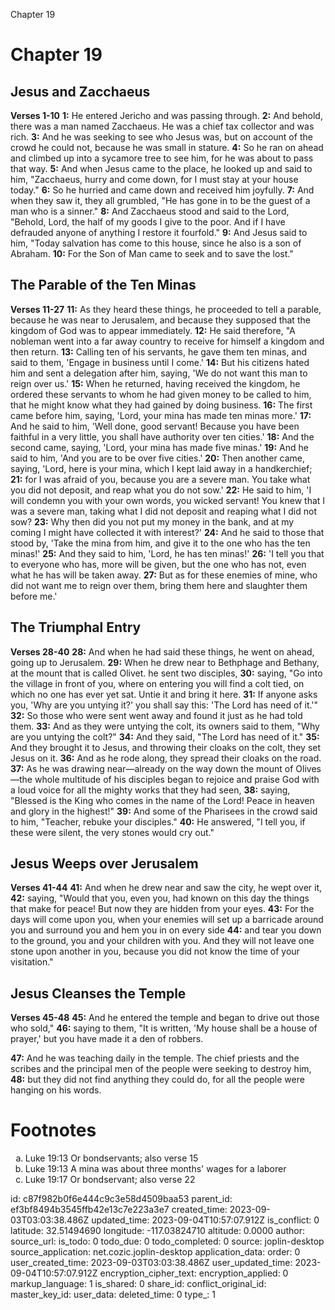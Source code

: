 Chapter 19

# Chapter 19
## Jesus and Zacchaeus
**Verses 1-10**
**1:** He entered Jericho and was passing through.
**2:** And behold, there was a man named Zacchaeus. He was a chief tax collector and was rich.
**3:** And he was seeking to see who Jesus was, but on account of the crowd he could not, because he was small in stature.
**4:** So he ran on ahead and climbed up into a sycamore tree to see him, for he was about to pass that way.
**5:** And when Jesus came to the place, he looked up and said to him, "Zacchaeus, hurry and come down, for I must stay at your house today."
**6:** So he hurried and came down and received him joyfully.
**7:** And when they saw it, they all grumbled, "He has gone in to be the guest of a man who is a sinner."
**8:** And Zacchaeus stood and said to the Lord, "Behold, Lord, the half of my goods I give to the poor. And if I have defrauded anyone of anything I restore it fourfold."
**9:** And Jesus said to him, "Today salvation has come to this house, since he also is a son of Abraham.
**10:** For the Son of Man came to seek and to save the lost."

## The Parable of the Ten Minas
**Verses 11-27**
**11:** As they heard these things, he proceeded to tell a parable, because he was near to Jerusalem, and because they supposed that the kingdom of God was to appear immediately.
**12:** He said therefore, "A nobleman went into a far away country to receive for himself a kingdom and then return. 
**13:** Calling ten of his servants, he gave them ten minas, and said to them, 'Engage in business until I come.'
**14:** But his citizens hated him and sent a delegation after him, saying, 'We do not want this man to reign over us.'
**15:** When he returned, having received the kingdom, he ordered these servants to whom he had given money to be called to him, that he might know what they had gained by doing business.
**16:** The first came before him, saying, 'Lord, your mina has made ten minas more.'
**17:** And he said to him, 'Well done, good servant! Because you have been faithful in a very little, you shall have authority over ten cities.'
**18:** And the second came, saying, 'Lord, your mina has made five minas.'
**19:** And he said to him, 'And you are to be over five cities.'
**20:** Then another came, saying, 'Lord, here is your mina, which I kept laid away in a handkerchief;
**21:** for I was afraid of you, because you are a severe man. You take what you did not deposit, and reap what you do not sow.'
**22:** He said to him, 'I will condemn you with your own words, you wicked servant! You knew that I was a severe man, taking what I did not deposit and reaping what I did not sow?
**23:** Why then did you not put my money in the bank, and at my coming I might have collected it with interest?'
**24:** And he said to those that stood by, 'Take the mina from him, and give it to the one who has the ten minas!'
**25:** And they said to him, 'Lord, he has ten minas!'
**26:** 'I tell you that to everyone who has, more will be given, but the one who has not, even what he has will be taken away.
**27:** But as for these enemies of mine, who did not want me to reign over them, bring them here and slaughter them before me.'

## The Triumphal Entry
**Verses 28-40**
**28:** And when he had said these things, he went on ahead, going up to Jerusalem.
**29:** When he drew near to Bethphage and Bethany, at the mount that is called Olivet. he sent two disciples,
**30:** saying, "Go into the village in front of you, where on entering you will find a colt tied, on which no one has ever yet sat. Untie it and bring it here.
**31:** If anyone asks you, 'Why are you untying it?' you shall say this: 'The Lord has need of it.'"
**32:** So those who were sent went away and found it just as he had told them.
**33:** And as they were untying the colt, its owners said to them, "Why are you untying the colt?"
**34:** And they said, "The Lord has need of it."
**35:** And they brought it to Jesus, and throwing their cloaks on the colt, they set Jesus on it.
**36:** And as he rode along, they spread their cloaks on the road.
**37:** As he was drawing near—already on the way down the mount of Olives—the whole multitude of his disciples began to rejoice and praise God with a loud voice for all the mighty works that they had seen,
**38:** saying, "Blessed is the King who comes in the name of the Lord! Peace in heaven and glory in the highest!"
**39:** And some of the Pharisees in the crowd said to him, "Teacher, rebuke your disciples."
**40:** He answered, "I tell you, if these were silent, the very stones would cry out."

## Jesus Weeps over Jerusalem
**Verses 41-44**
**41:** And when he drew near and saw the city, he wept over it,
**42:** saying, "Would that you, even you, had known on this day the things that make for peace! But now they are hidden from your eyes.
**43:** For the days will come upon you, when your enemies will set up a barricade around you and surround you and hem you in on every side
**44:** and tear you down to the ground, you and your children with you. And they will not leave one stone upon another in you, because you did not know the time of your visitation."

## Jesus Cleanses the Temple
**Verses 45-48**
**45:** And he entered the temple and began to drive out those who sold,"
**46:** saying to them, "It is written, 'My house shall be a house of prayer,' but you have made it a den of robbers.

**47:** And he was teaching daily in the temple. The chief priests and the scribes and the principal men of the people were seeking to destroy him,
**48:** but they did not find anything they could do, for all the people were hanging on his words.

# Footnotes
<ol type='a'>
	<li>Luke 19:13 Or bondservants; also verse 15</li>
	<li>Luke 19:13 A mina was about three months' wages for a laborer</li>
	<li>Luke 19:17 Or bondservant; also verse 22</li>
</ol>


id: c87f982b0f6e444c9c3e58d4509baa53
parent_id: ef3bf8494b3545ffb42e13c7e223a3e7
created_time: 2023-09-03T03:03:38.486Z
updated_time: 2023-09-04T10:57:07.912Z
is_conflict: 0
latitude: 32.51494690
longitude: -117.03824710
altitude: 0.0000
author: 
source_url: 
is_todo: 0
todo_due: 0
todo_completed: 0
source: joplin-desktop
source_application: net.cozic.joplin-desktop
application_data: 
order: 0
user_created_time: 2023-09-03T03:03:38.486Z
user_updated_time: 2023-09-04T10:57:07.912Z
encryption_cipher_text: 
encryption_applied: 0
markup_language: 1
is_shared: 0
share_id: 
conflict_original_id: 
master_key_id: 
user_data: 
deleted_time: 0
type_: 1